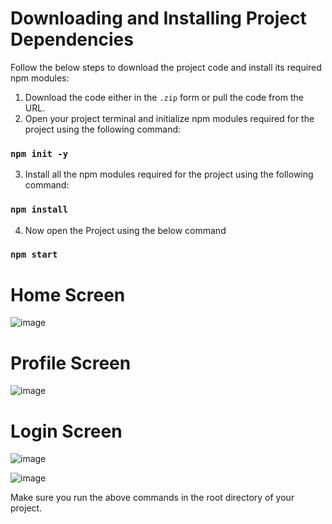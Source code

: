 
# Downloading and Installing Project Dependencies

Follow the below steps to download the project code and install its required npm modules:

1. Download the code either in the `.zip` form or pull the code from the URL.
2. Open your project terminal and initialize npm modules required for the project using the following command:

### `npm init -y`

3. Install all the npm modules required for the project using the following command:

### `npm install`

4. Now open the Project using the below command

### `npm start`

# Home Screen
![image](https://user-images.githubusercontent.com/37947735/227749651-61b0c8c2-032a-4442-87fb-dd11a6fc0e73.png)

# Profile Screen
![image](https://user-images.githubusercontent.com/37947735/227749658-a521ac59-5dfe-4723-80f8-96fb64dc0e43.png)

# Login Screen

![image](https://user-images.githubusercontent.com/37947735/227749669-52113b61-b762-4a23-ae30-789ec890b6a8.png)

![image](https://user-images.githubusercontent.com/37947735/227749676-2a048786-69b2-4f96-b6be-313c7d009be0.png)




Make sure you run the above commands in the root directory of your project.

